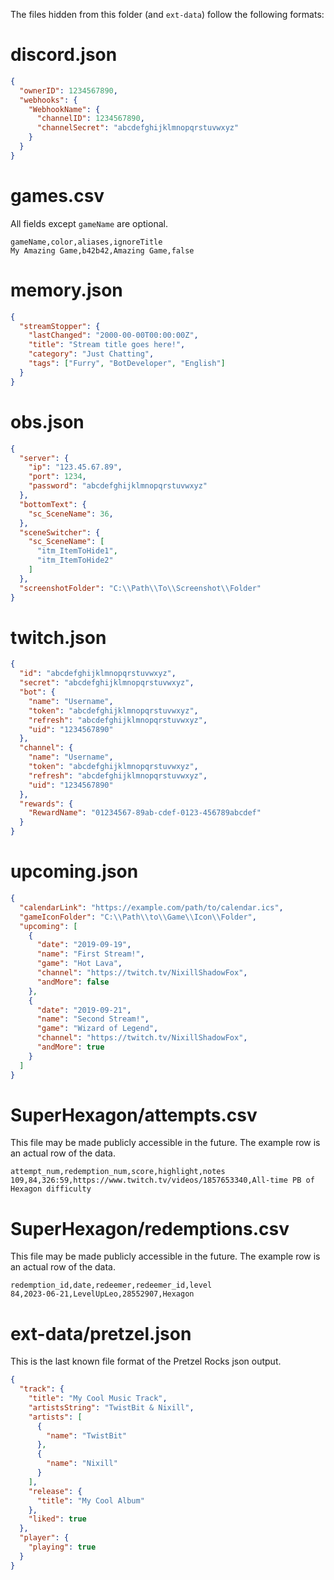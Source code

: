The files hidden from this folder (and `ext-data`) follow the following formats:

# discord.json
```json
{
  "ownerID": 1234567890,
  "webhooks": {
    "WebhookName": {
      "channelID": 1234567890,
      "channelSecret": "abcdefghijklmnopqrstuvwxyz"
    }
  }
}
```

# games.csv
All fields except `gameName` are optional.
```csv
gameName,color,aliases,ignoreTitle
My Amazing Game,b42b42,Amazing Game,false
```

# memory.json
```json
{
  "streamStopper": {
    "lastChanged": "2000-00-00T00:00:00Z",
    "title": "Stream title goes here!",
    "category": "Just Chatting",
    "tags": ["Furry", "BotDeveloper", "English"]
  }
}
```

# obs.json
```json
{
  "server": {
    "ip": "123.45.67.89",
    "port": 1234,
    "password": "abcdefghijklmnopqrstuvwxyz"
  },
  "bottomText": {
    "sc_SceneName": 36,
  },
  "sceneSwitcher": {
    "sc_SceneName": [
      "itm_ItemToHide1",
      "itm_ItemToHide2"
    ]
  },
  "screenshotFolder": "C:\\Path\\To\\Screenshot\\Folder"
}
```

# twitch.json
```json
{
  "id": "abcdefghijklmnopqrstuvwxyz",
  "secret": "abcdefghijklmnopqrstuvwxyz",
  "bot": {
    "name": "Username",
    "token": "abcdefghijklmnopqrstuvwxyz",
    "refresh": "abcdefghijklmnopqrstuvwxyz",
    "uid": "1234567890"
  },
  "channel": {
    "name": "Username",
    "token": "abcdefghijklmnopqrstuvwxyz",
    "refresh": "abcdefghijklmnopqrstuvwxyz",
    "uid": "1234567890"
  },
  "rewards": {
    "RewardName": "01234567-89ab-cdef-0123-456789abcdef"
  }
}
```

# upcoming.json
```json
{
  "calendarLink": "https://example.com/path/to/calendar.ics",
  "gameIconFolder": "C:\\Path\\to\\Game\\Icon\\Folder",
  "upcoming": [
    {
      "date": "2019-09-19",
      "name": "First Stream!",
      "game": "Hot Lava",
      "channel": "https://twitch.tv/NixillShadowFox",
      "andMore": false
    },    
    {
      "date": "2019-09-21",
      "name": "Second Stream!",
      "game": "Wizard of Legend",
      "channel": "https://twitch.tv/NixillShadowFox",
      "andMore": true
    }
  ]
}
```

# SuperHexagon/attempts.csv
This file may be made publicly accessible in the future. The example row is an actual row of the data.

```csv
attempt_num,redemption_num,score,highlight,notes
109,84,326:59,https://www.twitch.tv/videos/1857653340,All-time PB of Hexagon difficulty
```

# SuperHexagon/redemptions.csv
This file may be made publicly accessible in the future. The example row is an actual row of the data.

```csv
redemption_id,date,redeemer,redeemer_id,level
84,2023-06-21,LevelUpLeo,28552907,Hexagon
```

# ext-data/pretzel.json
This is the last known file format of the Pretzel Rocks json output.

```json
{
  "track": {
    "title": "My Cool Music Track",
    "artistsString": "TwistBit & Nixill",
    "artists": [
      {
        "name": "TwistBit"
      },
      {
        "name": "Nixill"
      }
    ],
    "release": {
      "title": "My Cool Album"
    },
    "liked": true
  },
  "player": {
    "playing": true
  }
}
```